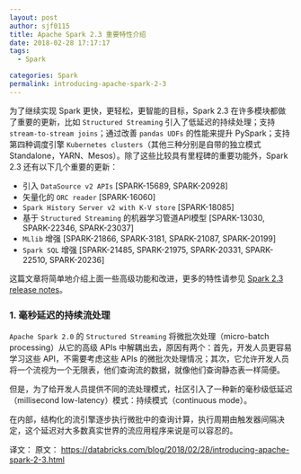 ```yaml
---
layout: post
author: sjf0115
title: Apache Spark 2.3 重要特性介绍
date: 2018-02-28 17:17:17
tags:
  - Spark

categories: Spark
permalink: introducing-apache-spark-2-3
---
```


为了继续实现 Spark 更快，更轻松，更智能的目标，Spark 2.3 在许多模块都做了重要的更新，比如 `Structured Streaming` 引入了低延迟的持续处理；支持 `stream-to-stream joins`；通过改善 `pandas UDFs` 的性能来提升 PySpark；支持第四种调度引擎 `Kubernetes clusters`（其他三种分别是自带的独立模式Standalone，YARN、Mesos）。除了这些比较具有里程碑的重要功能外，Spark 2.3 还有以下几个重要的更新：
- 引入 `DataSource v2 APIs` [SPARK-15689, SPARK-20928]
- 矢量化的 `ORC reader` [SPARK-16060]
- `Spark History Server v2 with K-V store` [SPARK-18085]
- 基于 `Structured Streaming` 的机器学习管道API模型 [SPARK-13030, SPARK-22346, SPARK-23037]
- `MLlib` 增强 [SPARK-21866, SPARK-3181, SPARK-21087, SPARK-20199]
- `Spark SQL` 增强 [SPARK-21485, SPARK-21975, SPARK-20331, SPARK-22510, SPARK-20236]

这篇文章将简单地介绍上面一些高级功能和改进，更多的特性请参见 [Spark 2.3 release notes](https://spark.apache.org/releases/spark-release-2-3-0.html)。


### 1. 毫秒延迟的持续流处理

`Apache Spark 2.0` 的 `Structured Streaming` 将微批次处理（micro-batch processing）从它的高级 APIs 中解耦出去，原因有两个：首先，开发人员更容易学习这些 API，不需要考虑这些 APIs 的微批次处理情况；其次，它允许开发人员将一个流视为一个无限表，他们查询流的数据，就像他们查询静态表一样简便。

但是，为了给开发人员提供不同的流处理模式，社区引入了一种新的毫秒级低延迟（millisecond low-latency）模式：持续模式（continuous mode）。

在内部，结构化的流引擎逐步执行微批中的查询计算，执行周期由触发器间隔决定，这个延迟对大多数真实世界的流应用程序来说是可以容忍的。



译文：
原文： https://databricks.com/blog/2018/02/28/introducing-apache-spark-2-3.html

